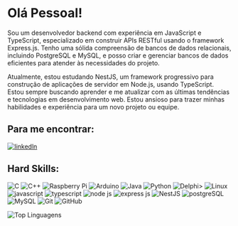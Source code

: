 # Olá Pessoal!

Sou um desenvolvedor backend com experiência em JavaScript e TypeScript, especializado em construir APIs RESTful usando o framework Express.js. Tenho uma sólida compreensão de bancos de dados relacionais, incluindo PostgreSQL e MySQL, e posso criar e gerenciar bancos de dados eficientes para atender às necessidades do projeto. 

Atualmente, estou estudando NestJS, um framework progressivo para construção de aplicações de servidor em Node.js, usando TypeScript. Estou sempre buscando aprender e me atualizar com as últimas tendências e tecnologias em desenvolvimento web. Estou ansioso para trazer minhas habilidades e experiência para um novo projeto ou equipe.

## Para me encontrar:
[![linkedln](https://img.shields.io/badge/LinkedIn-0077B5?style=for-the-badge&logo=linkedin&logoColor=white)](https://www.linkedin.com/in/henrique-matos-964307226/)

## Hard Skills:
![C](https://img.shields.io/badge/c-%2300599C.svg?style=for-the-badge&logo=c&logoColor=white)
![C++](https://img.shields.io/badge/c++-%2300599C.svg?style=for-the-badge&logo=c%2B%2B&logoColor=white)
![Raspberry Pi](https://img.shields.io/badge/-RaspberryPi-C51A4A?style=for-the-badge&logo=Raspberry-Pi)
![Arduino](https://img.shields.io/badge/-Arduino-00979D?style=for-the-badge&logo=Arduino&logoColor=white)
![Java](https://img.shields.io/badge/java-%23ED8B00.svg?style=for-the-badge&logo=openjdk&logoColor=white)
![Python](https://img.shields.io/badge/python-3670A0?style=for-the-badge&logo=python&logoColor=ffdd54)
![Delphi](https://img.shields.io/badge/Delphi-CC342D?style=for-the-badge&logo=delphi&logoColor=white)>
![Linux](https://img.shields.io/badge/Linux-FCC624?style=for-the-badge&logo=linux&logoColor=black)
![javascript](https://img.shields.io/badge/JavaScript-323330?style=for-the-badge&logo=javascript&logoColor=F7DF1E) 
![typescript](https://img.shields.io/badge/TypeScript-007ACC?style=for-the-badge&logo=typescript&logoColor=white)
![node js](https://img.shields.io/badge/Node%20js-339933?style=for-the-badge&logo=nodedotjs&logoColor=white)
![express js](https://img.shields.io/badge/Express%20js-000000?style=for-the-badge&logo=express&logoColor=white)
![NestJS](https://img.shields.io/badge/nestjs-%23E0234E.svg?style=for-the-badge&logo=nestjs&logoColor=white)
![postgreSQL](https://img.shields.io/badge/PostgreSQL-316192?style=for-the-badge&logo=postgresql&logoColor=white)
![MySQL](https://img.shields.io/badge/mysql-%2300f.svg?style=for-the-badge&logo=mysql&logoColor=white)
![Git](https://img.shields.io/badge/git-%23F05033.svg?style=for-the-badge&logo=git&logoColor=white)
![GitHub](https://img.shields.io/badge/github-%23121011.svg?style=for-the-badge&logo=github&logoColor=white)

![Top Linguagens](https://github-readme-stats.vercel.app/api/top-langs/?username=HenriqueMundim&theme=tokyonight&custom_title=Top%20%Linguagens)
